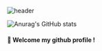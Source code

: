 ![header](https://capsule-render.vercel.app/api?type=cylinder&color=000000&height=150&section=header&text=940605&fontColor=ffffff&fontSize=70&animation=fadeIn&fontAlignY=55&desc=%20&descAlignY=62&descAlign=62)


![Anurag's GitHub stats](https://github-readme-stats.vercel.app/api?username=anwls6650&show_icons=true&theme=radical)


####  :wave: Welcome my github profile !
